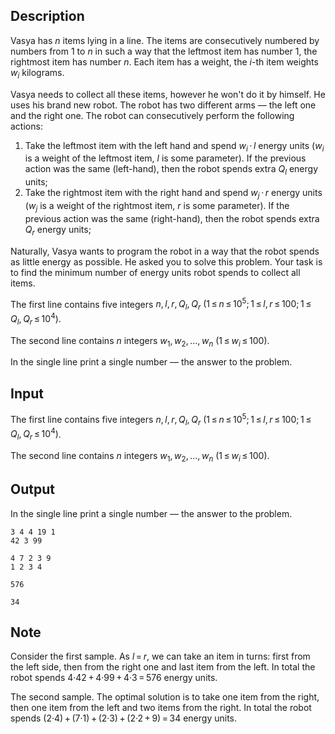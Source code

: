 ## Description

<div><p>Vasya has <span class="tex-span"><i>n</i></span> items lying in a line. The items are consecutively numbered by numbers from <span class="tex-span">1</span> to <span class="tex-span"><i>n</i></span> in such a way that the leftmost item has number <span class="tex-span">1</span>, the rightmost item has number <span class="tex-span"><i>n</i></span>. Each item has a weight, the <span class="tex-span"><i>i</i></span>-th item weights <span class="tex-span"><i>w</i><sub class="lower-index"><i>i</i></sub></span> kilograms.</p><p>Vasya needs to collect all these items, however he won't do it by himself. He uses his brand new robot. The robot has two different arms — the left one and the right one. The robot can consecutively perform the following actions: </p><ol> <li> Take the leftmost item with the left hand and spend <span class="tex-span"><i>w</i><sub class="lower-index"><i>i</i></sub> · <i>l</i></span> energy units (<span class="tex-span"><i>w</i><sub class="lower-index"><i>i</i></sub></span> is a weight of the leftmost item, <span class="tex-span"><i>l</i></span> is some parameter). If the previous action was the same (left-hand), then the robot spends extra <span class="tex-span"><i>Q</i><sub class="lower-index"><i>l</i></sub></span> energy units; </li><li> Take the rightmost item with the right hand and spend <span class="tex-span"><i>w</i><sub class="lower-index"><i>j</i></sub> · <i>r</i></span> energy units (<span class="tex-span"><i>w</i><sub class="lower-index"><i>j</i></sub></span> is a weight of the rightmost item, <span class="tex-span"><i>r</i></span> is some parameter). If the previous action was the same (right-hand), then the robot spends extra <span class="tex-span"><i>Q</i><sub class="lower-index"><i>r</i></sub></span> energy units; </li></ol><p>Naturally, Vasya wants to program the robot in a way that the robot spends as little energy as possible. He asked you to solve this problem. Your task is to find the minimum number of energy units robot spends to collect all items.</p></div><div class="input-specification"><p>The first line contains five integers <span class="tex-span"><i>n</i>, <i>l</i>, <i>r</i>, <i>Q</i><sub class="lower-index"><i>l</i></sub>, <i>Q</i><sub class="lower-index"><i>r</i></sub></span> <span class="tex-span">(1 ≤ <i>n</i> ≤ 10<sup class="upper-index">5</sup>; 1 ≤ <i>l</i>, <i>r</i> ≤ 100; 1 ≤ <i>Q</i><sub class="lower-index"><i>l</i></sub>, <i>Q</i><sub class="lower-index"><i>r</i></sub> ≤ 10<sup class="upper-index">4</sup>)</span>.</p><p>The second line contains <span class="tex-span"><i>n</i></span> integers <span class="tex-span"><i>w</i><sub class="lower-index">1</sub>, <i>w</i><sub class="lower-index">2</sub>, ..., <i>w</i><sub class="lower-index"><i>n</i></sub></span> <span class="tex-span">(1 ≤ <i>w</i><sub class="lower-index"><i>i</i></sub> ≤ 100)</span>.</p></div><div class="output-specification"><p>In the single line print a single number — the answer to the problem.</p></div>

## Input

<p>The first line contains five integers <span class="tex-span"><i>n</i>, <i>l</i>, <i>r</i>, <i>Q</i><sub class="lower-index"><i>l</i></sub>, <i>Q</i><sub class="lower-index"><i>r</i></sub></span> <span class="tex-span">(1 ≤ <i>n</i> ≤ 10<sup class="upper-index">5</sup>; 1 ≤ <i>l</i>, <i>r</i> ≤ 100; 1 ≤ <i>Q</i><sub class="lower-index"><i>l</i></sub>, <i>Q</i><sub class="lower-index"><i>r</i></sub> ≤ 10<sup class="upper-index">4</sup>)</span>.</p><p>The second line contains <span class="tex-span"><i>n</i></span> integers <span class="tex-span"><i>w</i><sub class="lower-index">1</sub>, <i>w</i><sub class="lower-index">2</sub>, ..., <i>w</i><sub class="lower-index"><i>n</i></sub></span> <span class="tex-span">(1 ≤ <i>w</i><sub class="lower-index"><i>i</i></sub> ≤ 100)</span>.</p>

## Output

<p>In the single line print a single number — the answer to the problem.</p>





```input1
3 4 4 19 1
42 3 99

```




```input2
4 7 2 3 9
1 2 3 4

```




```output1
576

```




```output2
34

```



## Note

<p>Consider the first sample. As <span class="tex-span"><i>l</i> = <i>r</i></span>, we can take an item in turns: first from the left side, then from the right one and last item from the left. In total the robot spends <span class="tex-span">4·42 + 4·99 + 4·3 = 576</span> energy units.</p><p>The second sample. The optimal solution is to take one item from the right, then one item from the left and two items from the right. In total the robot spends <span class="tex-span">(2·4) + (7·1) + (2·3) + (2·2 + 9) = 34</span> energy units.</p>
